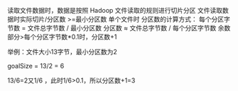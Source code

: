 读取文件数据时，数据是按照 Hadoop 文件读取的规则进行切片分区
   文件读取数据时实际切片/分区数 >=最小分区数
    单个文件时
    分区数的计算方式：
      每个分区字节数 = 文件总字节数 / 最小分区数
      分区数 ≈ 文件总字节数 / 每个分区字节数
       余数部分>每个分区字节数*0.1时，分区数+1

举例：文件大小13字节，最小分区数为2

goalSize = 13/2 = 6

13/6=2又1/6 ，此时1/6>0.1，所以分区数+1=3